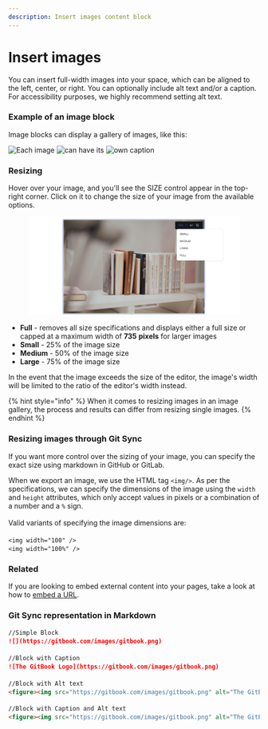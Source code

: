 ```yaml
---
description: Insert images content block
---
```


# Insert images

You can insert full-width images into your space, which can be aligned to the left, center, or right. You can optionally include alt text and/or a caption. For accessibility purposes, we highly recommend setting alt text.

### Example of an image block

Image blocks can display a gallery of images, like this:

![Each image](https://images.unsplash.com/photo-1544716278-ca5e3f4abd8c?crop=entropy\&cs=srgb\&fm=jpg\&ixid=MnwxOTcwMjR8MHwxfHNlYXJjaHw1fHxib29rfGVufDB8fHx8MTYyODc1MTk5MA\&ixlib=rb-1.2.1\&q=85) ![can have its](https://images.unsplash.com/photo-1589998059171-988d887df646?crop=entropy\&cs=srgb\&fm=jpg\&ixid=MnwxOTcwMjR8MHwxfHNlYXJjaHw5fHxib29rfGVufDB8fHx8MTYyODc1MTk5MA\&ixlib=rb-1.2.1\&q=85) ![own caption](https://images.unsplash.com/photo-1524995997946-a1c2e315a42f?crop=entropy\&cs=srgb\&fm=jpg\&ixid=MnwxOTcwMjR8MHwxfHNlYXJjaHw2fHxib29rc3xlbnwwfHx8fDE2Mjg3NTIwNzY\&ixlib=rb-1.2.1\&q=85)

### Resizing

Hover over your image, and you'll see the SIZE control appear in the top-right corner. Click on it to change the size of your image from the available options.

<figure><img src="../../.gitbook/assets/image-resizing.png" alt=""><figcaption></figcaption></figure>

* **Full** - removes all size specifications and displays either a full size or capped at a maximum width of **735** **pixels** for larger images
* **Small** - 25% of the image size
* **Medium** - 50% of the image size
* **Large** - 75% of the image size

In the event that the image exceeds the size of the editor, the image's width will be limited to the ratio of the editor's width instead.

{% hint style="info" %}
When it comes to resizing images in an image gallery, the process and results can differ from resizing single images.
{% endhint %}

### Resizing images through Git Sync

If you want more control over the sizing of your image, you can specify the exact size using markdown in GitHub or GitLab.

When we export an image, we use the HTML tag `<img/>`. As per the specifications, we can specify the dimensions of the image using the `width` and `height` attributes, which only accept values in pixels or a combination of a number and a `%` sign.\
\
Valid variants of specifying the image dimensions are:\
\
`<img width="100" />`\
`<img width="100%" />`

### Related

If you are looking to embed external content into your pages, take a look at how to [embed a URL](embed-a-url.md).

### Git Sync representation in Markdown

```markdown
//Simple Block
![](https://gitbook.com/images/gitbook.png)

//Block with Caption
![The GitBook Logo](https://gitbook.com/images/gitbook.png)

//Block with Alt text
<figure><img src="https://gitbook.com/images/gitbook.png" alt="The GitBook Logo"></figure>

//Block with Caption and Alt text
<figure><img src="https://gitbook.com/images/gitbook.png" alt="The GitBook Logo"><figcaption><p>GitBook Logo</p></figcaption></figure>
```
